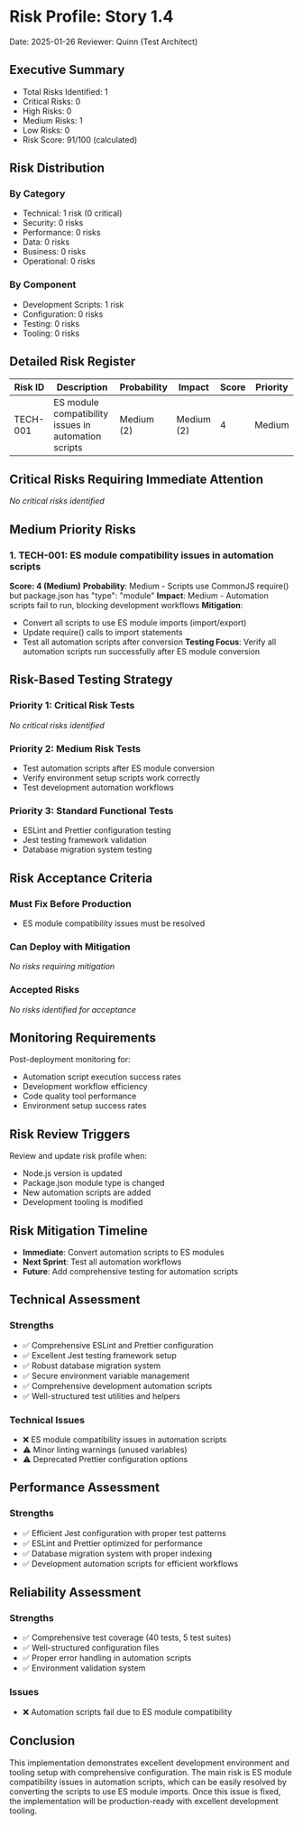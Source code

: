 # Risk Profile: Story 1.4

Date: 2025-01-26
Reviewer: Quinn (Test Architect)

## Executive Summary

- Total Risks Identified: 1
- Critical Risks: 0
- High Risks: 0
- Medium Risks: 1
- Low Risks: 0
- Risk Score: 91/100 (calculated)

## Risk Distribution

### By Category

- Technical: 1 risk (0 critical)
- Security: 0 risks
- Performance: 0 risks
- Data: 0 risks
- Business: 0 risks
- Operational: 0 risks

### By Component

- Development Scripts: 1 risk
- Configuration: 0 risks
- Testing: 0 risks
- Tooling: 0 risks

## Detailed Risk Register

| Risk ID  | Description             | Probability | Impact     | Score | Priority |
| -------- | ----------------------- | ----------- | ---------- | ----- | -------- |
| TECH-001 | ES module compatibility issues in automation scripts | Medium (2) | Medium (2) | 4 | Medium |

## Critical Risks Requiring Immediate Attention

*No critical risks identified*

## Medium Priority Risks

### 1. TECH-001: ES module compatibility issues in automation scripts

**Score: 4 (Medium)**
**Probability**: Medium - Scripts use CommonJS require() but package.json has "type": "module"
**Impact**: Medium - Automation scripts fail to run, blocking development workflows
**Mitigation**:
- Convert all scripts to use ES module imports (import/export)
- Update require() calls to import statements
- Test all automation scripts after conversion
**Testing Focus**: Verify all automation scripts run successfully after ES module conversion

## Risk-Based Testing Strategy

### Priority 1: Critical Risk Tests

*No critical risks identified*

### Priority 2: Medium Risk Tests

- Test automation scripts after ES module conversion
- Verify environment setup scripts work correctly
- Test development automation workflows

### Priority 3: Standard Functional Tests

- ESLint and Prettier configuration testing
- Jest testing framework validation
- Database migration system testing

## Risk Acceptance Criteria

### Must Fix Before Production

- ES module compatibility issues must be resolved

### Can Deploy with Mitigation

*No risks requiring mitigation*

### Accepted Risks

*No risks identified for acceptance*

## Monitoring Requirements

Post-deployment monitoring for:

- Automation script execution success rates
- Development workflow efficiency
- Code quality tool performance
- Environment setup success rates

## Risk Review Triggers

Review and update risk profile when:

- Node.js version is updated
- Package.json module type is changed
- New automation scripts are added
- Development tooling is modified

## Risk Mitigation Timeline

- **Immediate**: Convert automation scripts to ES modules
- **Next Sprint**: Test all automation workflows
- **Future**: Add comprehensive testing for automation scripts

## Technical Assessment

### Strengths

- ✅ Comprehensive ESLint and Prettier configuration
- ✅ Excellent Jest testing framework setup
- ✅ Robust database migration system
- ✅ Secure environment variable management
- ✅ Comprehensive development automation scripts
- ✅ Well-structured test utilities and helpers

### Technical Issues

- ❌ ES module compatibility issues in automation scripts
- ⚠️ Minor linting warnings (unused variables)
- ⚠️ Deprecated Prettier configuration options

## Performance Assessment

### Strengths

- ✅ Efficient Jest configuration with proper test patterns
- ✅ ESLint and Prettier optimized for performance
- ✅ Database migration system with proper indexing
- ✅ Development automation scripts for efficient workflows

## Reliability Assessment

### Strengths

- ✅ Comprehensive test coverage (40 tests, 5 test suites)
- ✅ Well-structured configuration files
- ✅ Proper error handling in automation scripts
- ✅ Environment validation system

### Issues

- ❌ Automation scripts fail due to ES module compatibility

## Conclusion

This implementation demonstrates excellent development environment and tooling setup with comprehensive configuration. The main risk is ES module compatibility issues in automation scripts, which can be easily resolved by converting the scripts to use ES module imports. Once this issue is fixed, the implementation will be production-ready with excellent development tooling.
